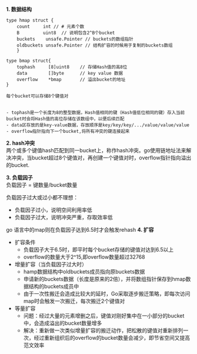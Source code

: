  
**1. 数据结构**
```
type hmap struct {
    count     int // # 元素个数
    B         uint8  // 说明包含2^B个bucket
    buckets    unsafe.Pointer // buckets的数组指针
    oldbuckets unsafe.Pointer // 结构扩容的时候用于复制的buckets数组
    }
```

```
type bmap struct{
    tophash     [8]uint8    // 存储Hash值的高8位
    data        []byte      // key value 数据
    overflow    *bmap       // 溢出bucket的地址
}

每个bucket可以存储8个键值对  


- tophash是一个长度为8的整型数据，Hash值相同的键（Hash值低位相同的键）存入当前bucket时会将Hash值的高位存储在该数组中，以便后续匹配  
- data区存放的是key-value数据，存放顺序是key/key/key/.../value/value/value
- overflow指针指向下一个bucket,将所有冲突的键连接起来

```
**2. hash冲突**  
两个或多个键值hash匹配到同一bucket上，称作hash冲突。go使用链地址法来解决冲突，当bucket超过8个键值对，再创建一个键值对时，overflow指针指向溢出的bucket. 

**3. 负载因子**  
负载因子 = 键数量/bucket数量   

负载因子过大或过小都不理想：  
- 负载因子过小，说明空间利用率低  
- 负载因子过大，说明冲突严重，存取效率低  

go 语言中的map则在负载因子达到6.5时才会触发rehash
**4. 扩容**
- 扩容条件
  - 负载因子大于6.5时，即平时每个bucket存储的键值对达到6.5以上
  - overflow的数量大于2^15,即overflow数量超过32768
- 增量扩容（当负载因子过大时）
  - hamp数据结构中oldbuckets成员指向原buckets数据
  - 申请新的buckets数据（长度是原来的2倍），并将数组指针保存到hmap数据结构的buckets成员中
  - 由于一次性搬迁会造成比较大的延时，Go采取逐步搬迁策略，即每次访问map时会触发一次搬迁，每次搬迁2个键值对
- 等量扩容
  - 问题：经过大量的元素增删之后，键值对刚好集中在一小部分的bucket中，会造成溢出的bucket数量增多
  - 解决：重新做一次类似增量扩容的搬迁动作，把松散的键值对重新排列一次，经过重新组织后的overflow的bucket数量会减少，即节省空间又提高范文效率
